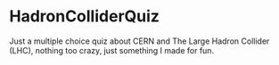 # HadronColliderQuiz
Just a multiple choice quiz about CERN and The Large Hadron Collider (LHC), nothing too crazy, just something I made for fun.
